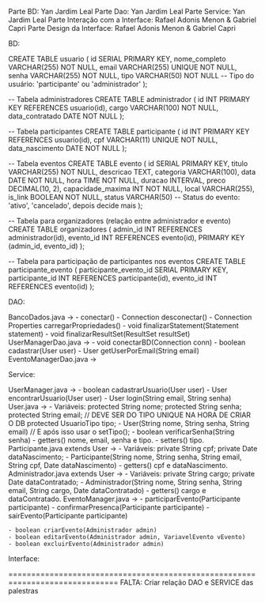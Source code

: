 Parte BD: Yan Jardim Leal
Parte Dao: Yan Jardim Leal
Parte Service: Yan Jardim Leal
Parte Interação com a Interface: Rafael Adonis Menon & Gabriel Capri
Parte Design da Interface: Rafael Adonis Menon & Gabriel Capri

BD:

CREATE TABLE usuario (
    id SERIAL PRIMARY KEY,
    nome_completo VARCHAR(255) NOT NULL,
    email VARCHAR(255) UNIQUE NOT NULL,
    senha VARCHAR(255) NOT NULL,
    tipo VARCHAR(50) NOT NULL -- Tipo do usuário: 'participante' ou 'administrador'
);

-- Tabela administradores
CREATE TABLE administrador (
    id INT PRIMARY KEY REFERENCES usuario(id),
    cargo VARCHAR(100) NOT NULL,
    data_contratado DATE NOT NULL
);

-- Tabela participantes
CREATE TABLE participante (
    id INT PRIMARY KEY REFERENCES usuario(id),
    cpf VARCHAR(11) UNIQUE NOT NULL,
    data_nascimento DATE NOT NULL
);

-- Tabela eventos
CREATE TABLE evento (
    id SERIAL PRIMARY KEY,
    titulo VARCHAR(255) NOT NULL,
    descricao TEXT,
    categoria VARCHAR(100),
    data DATE NOT NULL,
    hora TIME NOT NULL,
    duracao INTERVAL,
    preco DECIMAL(10, 2),
    capacidade_maxima INT NOT NULL,
    local VARCHAR(255),
    is_link BOOLEAN NOT NULL,
    status VARCHAR(50) -- Status do evento: 'ativo', 'cancelado', depois decide mais
);

-- Tabela para organizadores (relação entre administrador e evento)
CREATE TABLE organizadores (
    admin_id INT REFERENCES administrador(id),
    evento_id INT REFERENCES evento(id),
    PRIMARY KEY (admin_id, evento_id)
);

-- Tabela para participação de participantes nos eventos
CREATE TABLE participante_evento (
    participante_evento_id SERIAL PRIMARY KEY,
    participante_id INT REFERENCES participante(id),
    evento_id INT REFERENCES evento(id)
);

DAO:

BancoDados.java ->
	- conectar()
	- Connection desconectar()
	- Connection Properties carregarPropriedades()
	- void finalizarStatement(Statement statement)
	- void finalizarResultSet(ResultSet resultSet)
UserManagerDao.java ->
	- void conectarBD(Connection conn)
	- boolean cadastrar(User user)
	- User getUserPorEmail(String email)
EventoManagerDao.java ->

Service:

UserManager.java ->
	- boolean cadastrarUsuario(User user)
	- User encontrarUsuario(User user)
	- User login(String email, String senha)
User.java ->
	- Variáveis:
		protected String nome;
		protected String senha;
		protected String email; // DEVE SER DO TIPO UNIQUE NA HORA DE CRIAR O DB
		protected UsuarioTipo tipo;
	- User(String nome, String senha, String email) // E após isso usar o setTipo();
	- boolean verificarSenha(String senha)
	- getters() nome, email, senha e tipo.
	- setters() tipo.
Participante.java extends User ->
	- Variáveis:
		private String cpf;
		private Date dataNascimento;
	- Participante(String nome, String senha, String email, String cpf, Date dataNascimento)
	- getters() cpf e dataNascimento.
Administrador.java extends User ->
	- Variáveis:
		private String cargo;
		private Date dataContratado;
	- Administrador(String nome, String senha, String email, String cargo, Date dataContratado)
	- getters() cargo e dataContratado.
EventoManager.java ->
	- participarEvento(Participante participante)
	- confirmarPresenca(Participante participante)
	- sairEvento(Participante participante)
	
	- boolean criarEvento(Administrador admin)
	- boolean editarEvento(Administrador admin, VariavelEvento vEvento)
	- boolean excluirEvento(Administrador admin)

Interface:


==============================================================================
FALTA:
Criar relação DAO e SERVICE das palestras
